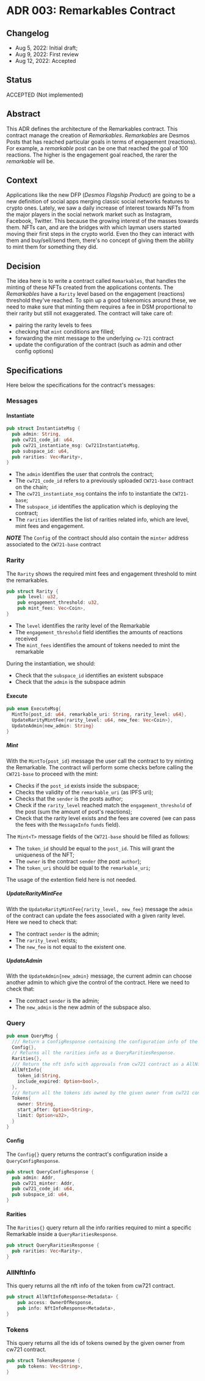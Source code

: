 # ADR 003: Remarkables Contract

## Changelog

- Aug 5, 2022: Initial draft;
- Aug 9, 2022: First review
- Aug 12, 2022: Accepted

## Status
ACCEPTED (Not implemented)

## Abstract
This ADR defines the architecture of the Remarkables contract. This contract manage the creation of _Remarkables_.
_Remarkables_ are Desmos Posts that has reached particular goals in terms of engagement (reactions).
For example, a _remarkable_ post can be one that reached the goal of 100 reactions. The higher is the engagement
goal reached, the rarer the _remarkable_ will be.

## Context
Applications like the new DFP (_Desmos Flagship Product_) are going to be a new definition of social apps merging classic social networks features to
crypto ones. Lately, we saw a daily increase of interest towards NFTs from the major players in the social network market
such as Instagram, Facebook, Twitter. This because the growing interest of the masses towards them. NFTs can, and are the bridges
with which layman users started moving their first steps in the crypto world. Even tho they can interact with them and buy/sell/send them,
there's no concept of giving them the ability to mint them for something they did.

## Decision
The idea here is to write a contract called `Remarkables`, that handles the minting of these NFTs created from the applications
contents. The _Remarkables_ have a `Rarity` level based on the engagement (reactions) threshold they've reached.
To spin up a good tokenomics around these, we need to make sure that minting them requires a fee in DSM proportional to
their rarity but still not exaggerated.
The contract will take care of:
* pairing the rarity levels to fees
* checking that `mint` conditions are filled;
* forwarding the mint message to the underlying `cw-721` contract
* update the configuration of the contract (such as admin and other config options)

## Specifications
Here below the specifications for the contract's messages:

### Messages

#### Instantiate
```rust
pub struct InstantiateMsg {
  pub admin: String,
  pub cw721_code_id: u64,
  pub cw721_instantiate_msg: Cw721InstantiateMsg,
  pub subspace_id: u64,
  pub rarities: Vec<Rarity>,
}
```

* The `admin` identifies the user that controls the contract;
* The `cw721_code_id` refers to a previously uploaded `CW721-base` contract on the chain;
* The `cw721_instantiate_msg` contains the info to instantiate the `CW721-base`;
* The `subspace_id` identifies the application which is deploying the contract;
* The `rarities` identifies the list of rarities related info, which are level, mint fees and engagement.

***NOTE***
The `Config` of the contract should also contain the `minter` address associated to the `CW721-base` contract

### Rarity
The `Rarity` shows the required mint fees and engagement threshold to mint the remarkables.
```rust
pub struct Rarity {
    pub level: u32,
    pub engagement_threshold: u32,
    pub mint_fees: Vec<Coin>,
}
```
* The `level` identifies the rarity level of the Remarkable
* The `engagement_threshold` field identifies the amounts of reactions received
* The `mint_fees` identifies the amount of tokens needed to mint the remarkable

During the instantiation, we should:
* Check that the `subspace_id` identifies an existent subspace
* Check that the `admin` is the subspace admin

#### Execute
```rust
pub enum ExecuteMsg{
  MintTo{post_id: u64, remarkable_uri: String, rarity_level: u64},
  UpdateRarityMintFee{rarity_level: u64, new_fee: Vec<Coin>},
  UpdateAdmin{new_admin: String}
}
```

##### Mint
With the `MintTo{post_id}` message the user call the contract to try minting the Remarkable. The contract will perform some checks before
calling the `CW721-base` to proceed with the mint:
* Checks if the `post_id` exists inside the subspace;
* Checks the validity of the `remarkable_uri` (as IPFS uri);
* Checks that the `sender` is the posts author;
* Check if the `rarity_level` reached match the `engagement_threshold` of the post (sum the amount of post's reactions);
* Check that the rarity level exists and the fees are covered (we can pass the fees with the `MessageInfo` `funds` field).

The `Mint<T>` message fields of the `CW721-base` should be filled as follows:
* The `token_id` should be equal to the `post_id`. This will grant the uniqueness of the NFT;
* The `owner` is the contract `sender` (the post `author`);
* The `token_uri` should be equal to the `remarkable_uri`;

The usage of the extention field here is not needed.

##### UpdateRarityMintFee
With the `UpdateRarityMintFee{rarity_level, new_fee}` message the `admin` of the contract can update the fees associated with
a given rarity level. Here we need to check that:
* The contract `sender` is the admin;
* The `rarity_level` exists;
* The `new_fee` is not equal to the existent one.

##### UpdateAdmin
With the `UpdateAdmin{new_admin}` message, the current admin can choose another admin to which give the control of the contract.
Here we need to check that:
* The contract `sender` is the admin;
* The `new_admin` is the new admin of the subspace also.

### Query
```rust
pub enum QueryMsg {
  /// Return a ConfigResponse containing the configuration info of the contract
  Config{},
  // Returns all the rarities info as a QueryRaritiesResponse.
  Rarities{},
  /// Return the nft info with approvals from cw721 contract as a AllNftInfoResponse
  AllNftInfo{
    token_id:String, 
    include_expired: Option<bool>,
  },
  /// Return all the tokens ids owned by the given owner from cw721 contract as a TokensResponse
  Tokens{
    owner: String,
    start_after: Option<String>,
    limit: Option<u32>,
  }
}
```

#### Config
The `Config{}` query returns the contract's configuration inside a `QueryConfigResponse`.
```rust
pub struct QueryConfigResponse {
  pub admin: Addr,
  pub cw721_minter: Addr,
  pub cw721_code_id: u64,
  pub subspace_id: u64,
}
```

#### Rarities
The `Rarities{}` query return all the info rarities required to mint a specific Remarkable inside a `QueryRaritiesResponse`.
```rust
pub struct QueryRaritiesResponse {
  pub rarities: Vec<Rarity>,
}
```

### AllNftInfo
This query returns all the nft info of the token from cw721 contract.
```rust
pub struct AllNftInfoResponse<Metadata> {
    pub access: OwnerOfResponse,
    pub info: NftInfoResponse<Metadata>,
}
```

### Tokens
This query returns all the ids of tokens owned by the given owner from cw721 contract.
```rust
pub struct TokensResponse {
    pub tokens: Vec<String>,
}
```
